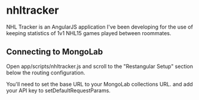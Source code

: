 nhltracker
==========
NHL Tracker is an AngularJS application I've been developing for the use of keeping statistics of 1v1 NHL15 games played between roommates.

## Connecting to MongoLab
Open app/scripts/nhltracker.js and scroll to the "Restangular Setup" section below the routing configuration.

You'll need to set the base URL to your MongoLab collections URL. and add your API key to setDefaultRequestParams.

